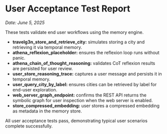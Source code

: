 # User Acceptance Test Report

*Date: June 5, 2025*

These tests validate end user workflows using the memory engine.

- **travelg3n_store_and_retrieve_city:** simulates storing a city and retrieving it via temporal memory.
- **athena_reflexion_placeholder:** ensures the reflexion loop runs without panic.
- **athena_chain_of_thought_reasoning:** validates CoT reflexion results are persisted for user review.
- **user_store_reasoning_trace:** captures a user message and persists it in temporal memory.
- **user_query_city_by_label:** ensures cities can be retrieved by label for end-user exploration.
- **web_server_graph_endpoint:** confirms the REST API returns the symbolic
  graph for user inspection when the web server is enabled.
- **store_compressed_embedding:** user stores a compressed embedding as metadata in the memory store.

All user acceptance tests pass, demonstrating typical user scenarios complete successfully.
